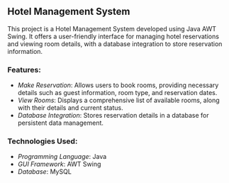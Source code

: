 ## Hotel Management System

This project is a Hotel Management System developed using Java AWT Swing. It offers a user-friendly interface for managing hotel reservations and viewing room details, with a database integration to store reservation information.

### Features:

- *Make Reservation*: Allows users to book rooms, providing necessary details such as guest information, room type, and reservation dates.
- *View Rooms*: Displays a comprehensive list of available rooms, along with their details and current status.
- *Database Integration*: Stores reservation details in a database for persistent data management.

### Technologies Used:

- *Programming Language*: Java
- *GUI Framework*: AWT Swing
- *Database*: MySQL
